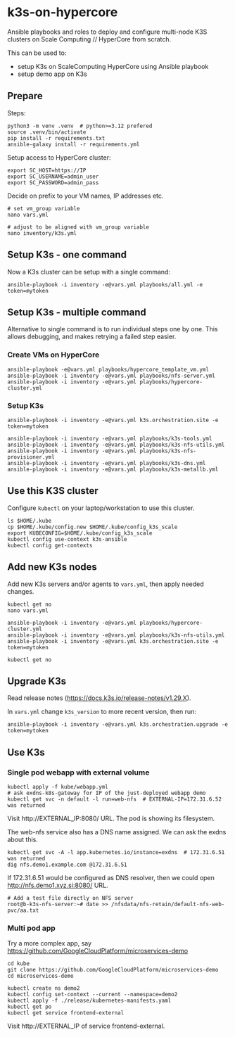 # k3s-on-hypercore

Ansible playbooks and roles to deploy and configure multi-node K3S clusters on Scale Computing // HyperCore from scratch.

This can be used to:
- setup K3s on ScaleComputing HyperCore using Ansible playbook
- setup demo app on K3s

## Prepare

Steps:

```
python3 -m venv .venv  # python>=3.12 prefered
source .venv/bin/activate
pip install -r requirements.txt
ansible-galaxy install -r requirements.yml
```

Setup access to HyperCore cluster:

```
export SC_HOST=https://IP
export SC_USERNAME=admin_user
export SC_PASSWORD=admin_pass
```

Decide on prefix to your VM names, IP addresses etc.
```
# set vm_group variable
nano vars.yml

# adjust to be aligned with vm_group variable
nano inventory/k3s.yml
```

## Setup K3s - one command

Now a K3s cluster can be setup with a single command:

```
ansible-playbook -i inventory -e@vars.yml playbooks/all.yml -e token=mytoken
```

## Setup K3s - multiple command

Alternative to single command is to run individual steps one by one.
This allows debugging, and makes retrying a failed step easier.

### Create VMs on HyperCore

```
ansible-playbook -e@vars.yml playbooks/hypercore_template_vm.yml
ansible-playbook -i inventory -e@vars.yml playbooks/nfs-server.yml
ansible-playbook -i inventory -e@vars.yml playbooks/hypercore-cluster.yml
```

### Setup K3s

```
ansible-playbook -i inventory -e@vars.yml k3s.orchestration.site -e token=mytoken

ansible-playbook -i inventory -e@vars.yml playbooks/k3s-tools.yml
ansible-playbook -i inventory -e@vars.yml playbooks/k3s-nfs-utils.yml
ansible-playbook -i inventory -e@vars.yml playbooks/k3s-nfs-provisioner.yml
ansible-playbook -i inventory -e@vars.yml playbooks/k3s-dns.yml
ansible-playbook -i inventory -e@vars.yml playbooks/k3s-metallb.yml
```

## Use this K3S cluster

Configure `kubectl` on your laptop/workstation to use this cluster.

```
ls $HOME/.kube
cp $HOME/.kube/config.new $HOME/.kube/config_k3s_scale
export KUBECONFIG=$HOME/.kube/config_k3s_scale
kubectl config use-context k3s-ansible
kubectl config get-contexts
```

## Add new K3s nodes

Add new K3s servers and/or agents to `vars.yml`, then apply needed changes.

```
kubectl get no
nano vars.yml

ansible-playbook -i inventory -e@vars.yml playbooks/hypercore-cluster.yml
ansible-playbook -i inventory -e@vars.yml playbooks/k3s-nfs-utils.yml
ansible-playbook -i inventory -e@vars.yml k3s.orchestration.site -e token=mytoken

kubectl get no
```

## Upgrade K3s

Read release notes (https://docs.k3s.io/release-notes/v1.29.X).

In `vars.yml` change `k3s_version` to more recent version, then run:

```
ansible-playbook -i inventory -e@vars.yml k3s.orchestration.upgrade -e token=mytoken
```

## Use K3s

### Single pod webapp with external volume

```
kubectl apply -f kube/webapp.yml
# ask exdns-k8s-gateway for IP of the just-deployed webapp demo
kubectl get svc -n default -l run=web-nfs  # EXTERNAL-IP=172.31.6.52 was returned
```

Visit http://EXTERNAL_IP:8080/ URL.
The pod is showing its filesystem.

The web-nfs service also has a DNS name assigned.
We can ask the exdns about this.

```
kubectl get svc -A -l app.kubernetes.io/instance=exdns  # 172.31.6.51 was returned
dig nfs.demo1.example.com @172.31.6.51
```

If 172.31.6.51 would be configured as DNS resolver, then we could open
http://nfs.demo1.xyz.si:8080/ URL.

```
# Add a test file directly on NFS server
root@b-k3s-nfs-server:~# date >> /nfsdata/nfs-retain/default-nfs-web-pvc/aa.txt
```

### Multi pod app

Try a more complex app, say https://github.com/GoogleCloudPlatform/microservices-demo

```
cd kube
git clone https://github.com/GoogleCloudPlatform/microservices-demo
cd microservices-demo

kubectl create ns demo2
kubectl config set-context --current --namespace=demo2
kubectl apply -f ./release/kubernetes-manifests.yaml
kubectl get po
kubectl get service frontend-external
```

Visit http://EXTERNAL_IP of service frontend-external.
